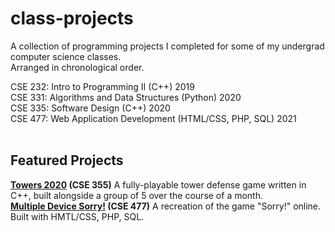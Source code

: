 # class-projects
A collection of programming projects I completed for some of my undergrad computer science classes. <br>
Arranged in chronological order.

CSE 232: Intro to Programming II (C++) 2019<br>
CSE 331: Algorithms and Data Structures (Python) 2020<br>
CSE 335: Software Design (C++) 2020<br>
CSE 477: Web Application Development (HTML/CSS, PHP, SQL) 2021<br>
<br>
## Featured Projects ##
**[Towers 2020](https://github.com/aidannnd/class-projects/tree/master/(3)%20Software%20Design%20(CSE%20335)/Project) (CSE 355)** A fully-playable tower defense game written in C++, built alongside a group of 5 over the course of a month.<br>
**[Multiple Device Sorry!](https://github.com/aidannnd/class-projects/tree/master/(4)%20Web%20Application%20Development%20(CSE%20477)/Project%202) (CSE 477)** A recreation of the game "Sorry!" online. Built with HMTL/CSS, PHP, SQL. <br>
